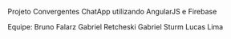 Projeto Convergentes ChatApp utilizando AngularJS e Firebase

Equipe:
Bruno Falarz
Gabriel Retcheski
Gabriel Sturm
Lucas Lima
